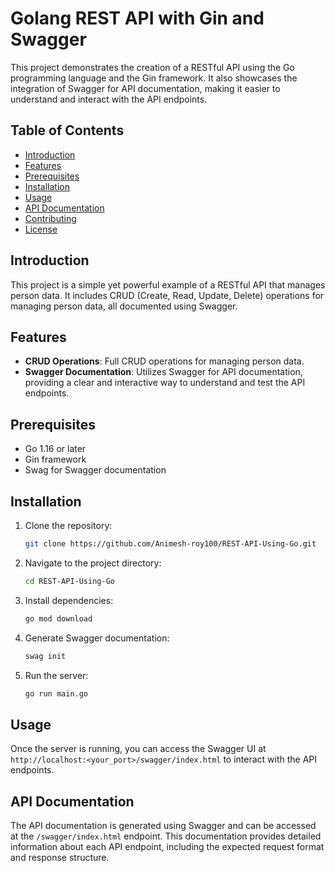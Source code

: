 # Golang REST API with Gin and Swagger

This project demonstrates the creation of a RESTful API using the Go programming language and the Gin framework. It also showcases the integration of Swagger for API documentation, making it easier to understand and interact with the API endpoints.

## Table of Contents

- [Introduction](#introduction)
- [Features](#features)
- [Prerequisites](#prerequisites)
- [Installation](#installation)
- [Usage](#usage)
- [API Documentation](#api-documentation)
- [Contributing](#contributing)
- [License](#license)

## Introduction

This project is a simple yet powerful example of a RESTful API that manages person data. It includes CRUD (Create, Read, Update, Delete) operations for managing person data, all documented using Swagger.

## Features

- **CRUD Operations**: Full CRUD operations for managing person data.
- **Swagger Documentation**: Utilizes Swagger for API documentation, providing a clear and interactive way to understand and test the API endpoints.

## Prerequisites

- Go 1.16 or later
- Gin framework
- Swag for Swagger documentation

## Installation

1. Clone the repository:

   ```bash
   git clone https://github.com/Animesh-roy100/REST-API-Using-Go.git
   ```

2. Navigate to the project directory:

   ```bash
   cd REST-API-Using-Go
   ```

3. Install dependencies:

   ```bash
   go mod download
   ```

4. Generate Swagger documentation:

   ```bash
   swag init
   ```

5. Run the server:

   ```bash
   go run main.go
   ```

## Usage

Once the server is running, you can access the Swagger UI at `http://localhost:<your_port>/swagger/index.html` to interact with the API endpoints.

## API Documentation

The API documentation is generated using Swagger and can be accessed at the `/swagger/index.html` endpoint. This documentation provides detailed information about each API endpoint, including the expected request format and response structure.

<!-- ## Contributing

Contributions are welcome! Please read the [contributing guidelines](CONTRIBUTING.md) before getting started.

## License

This project is licensed under the MIT License - see the [LICENSE](LICENSE) file for details. -->

